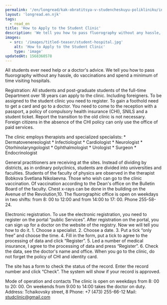 ```yaml
---
permalink: '/en/longread/kak-obratitsya-v-studencheskuyu-polikliniku/index.html'
layout: 'longread.en.njk'
tags:
  - read_en
title: 'How to Apply to the Student Clinic'
description: 'We tell you how to pass fluorography without any hassle, do vaccinations and spend a minimum of time visiting hospitals'
images:
  - src: '/images/titled-teaser/student-hospital.jpg'
    alt: 'How to Apply to the Student Clinic'
    type: 'image'
updatedAt: 1568360578
---
```

All students ever need help or a doctor's advice. We tell you how to pass fluorography without any hassle, do vaccinations and spend a minimum of time visiting hospitals.

Registration: All students and post-graduate students of the full-time Department over 18 years can apply to the clinic. Including foreigners. To be assigned to the student clinic you need to register. To gain a foothold need to get a card and go to a doctor. You need to come to the reception with a passport, a policy of compulsory health insurance (CHI), SNILS and a student ticket. Report the transition to the old clinic is not necessary. Foreign citizens in the absence of the CHI policy can only use the office of paid services.

The clinic employs therapists and specialized specialists: \* Dermatovenereologist \* Infectiologist \* Cardiologist \* Neurologist \* Otorhinolaryngologist \* Ophthalmologist \* Urologist \* Surgeon \* Endocrinologist

General practitioners are receiving at the sites. Instead of dividing by districts, as in ordinary polyclinics, students are divided into universities and faculties. Students of the faculty of physics are observed in the therapist Bobkova Svetlana Nikolaevna. Those who wish can go to the clinic vaccination. Of vaccination according to the Dean's office on the Bulletin Board of the faculty. Chest x-rays can be done in the building on the Avenue of the Revolution,10. The fluorographic office is open on weekdays in two shifts: from 8: 00 to 12:00 and from 14:00 to 17: 00. Phone 255-58-24.

Electronic registration. To use the electronic registration, you need to register on the portal “public Services”. After registration on the portal, you can sign up for a doctor on the website of the registry. Now we will tell you how to do it. 1. Choose a specialist. 2. Choose a date. 3. Put a tick “only free” and choose the time. 4. Fill in the form, put a tick to agree to the processing of data and click “Register”. 5. Led a number of medical insurance, I agree to the processing of data and press “Register”. 6. Check the data, see the doctor's name and office. When you go to the clinic, do not forget the policy of CHI and identity card.

The site has a form to check the status of the record. Enter the record number and click “Check”. The system will show if your record is approved.

Mode of operation and contacts The clinic is open on weekdays from 8: 00 to 20: 00. On weekends from 9:00 to 14:00 takes the doctor on duty. Address: Tchaikovsky street, 8 Phone: +7 (473) 255-66-12 Mail: [studclinic@gmail.com](mailto:studclinic@gmail.com)
